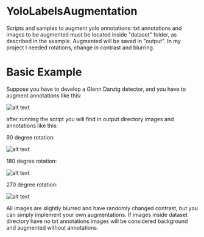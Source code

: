 # YoloLabelsAugmentation
Scripts and samples to augment yolo annotations: txt annotations and images to be augmented must be located inside "dataset" folder, as described in the example.
Augmented will be saved in "output". 
In my project I needed rotations, change in contrast and blurring.


# Basic Example
Suppose you have to develop a Glenn Danzig detector, and you have to augment annotations like this:

![alt text](https://user-images.githubusercontent.com/62099945/225581976-0c582baf-586a-45d3-b928-6c419b3ca947.jpg)

after running the script you will find in output directory images and annotations like this:

90 degree rotation:

![alt text](https://user-images.githubusercontent.com/62099945/225583347-bcb0157e-e427-4873-a2f7-b2a882fabe44.jpg)

180 degree rotation:

![alt text](https://user-images.githubusercontent.com/62099945/225583462-98b4bafe-c646-484f-b3f3-f6d6dec70059.jpg)

270 degree rotation:

![alt text](https://user-images.githubusercontent.com/62099945/225583572-98e97bc5-ba4d-4680-994b-ed09edc85d54.jpg)

All images are slightly blurred and have randomly changed contrast, but you can simply implement your own augmentations.
If images inside dataset directory have no txt annotations images will be considered background and augmented without annotations.
